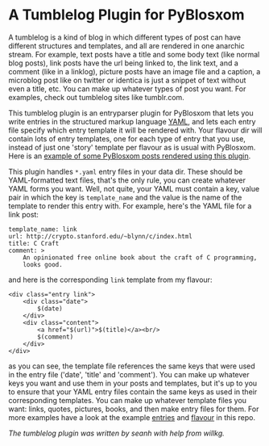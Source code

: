 A Tumblelog Plugin for PyBlosxom
================================

A tumblelog is a kind of blog in which different types of post can have
different structures and templates, and all are rendered in one anarchic
stream. For example, text posts have a title and some body text (like
normal blog posts), link posts have the url being linked to, the link
text, and a comment (like in a linklog), picture posts have an image
file and a caption, a microblog post like on twitter or identica is
just a snippet of text without even a title, etc. You can make up
whatever types of post you want. For examples, check out tumblelog sites
like tumblr.com.

This tumblelog plugin is an entryparser plugin for PyBlosxom that lets
you write entries in the structured markup language [YAML][], and lets
each entry file specify which entry template it will be rendered with.
Your flavour dir will contain lots of entry templates, one for each type
of entry that you use, instead of just one 'story' template per flavour
as is usual with PyBlosxom. Here is an [example of some PyBlosxom posts rendered using this plugin](http://dl.dropbox.com/u/136038/pyblosxom_tumblelog_plugin.html).

[YAML]: http//yaml.org/

This plugin handles `*.yaml` entry files in your data dir. These should
be YAML-formatted text files, that's the only rule, you can create
whatever YAML forms you want. Well, not quite, your YAML must contain a
key, value pair in which the key is `template_name` and the value is the
name of the template to render this entry with. For example, here's the
YAML file for a link post:

    template_name: link
    url: http://crypto.stanford.edu/~blynn/c/index.html
    title: C Craft
    comment: >    
        An opinionated free online book about the craft of C programming,
        looks good.

and here is the corresponding `link` template from my flavour:

    <div class="entry link">
        <div class="date">
            $(date)
        </div>
        <div class="content">
            <a href="$(url)">$(title)</a><br/>
            $(comment)
        </div>
    </div>

as you can see, the template file references the same keys that were
used in the entry file ('date', 'title' and 'comment'). You can make up
whatever keys you want and use them in your posts and templates, but
it's up to you to ensure that your YAML entry files contain the same
keys as used in their corresponding templates. You can
make up whatever template files you want: links, quotes, pictures,
books, and then make entry files for them. For more examples have a look
at the example
[entries](http://github.com/seanh/PyBlosxom-tumblelog/tree/master/entries/)
and
[flavour](http://github.com/seanh/PyBlosxom-tumblelog/tree/master/flavours/html.flav/)
in this repo.

_The tumblelog plugin was written by seanh with help from willkg._

